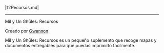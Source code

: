 |12Recursos.md|

***

Mil y Un Ghūles: Recursos

Creado por [Gwannon](https://gwannon.itch.io/)

Mil y Un Ghūles: Recursos es un pequeño suplemento que recoge mapas y documentos entregables para que puedas imprimirlo facilmente.